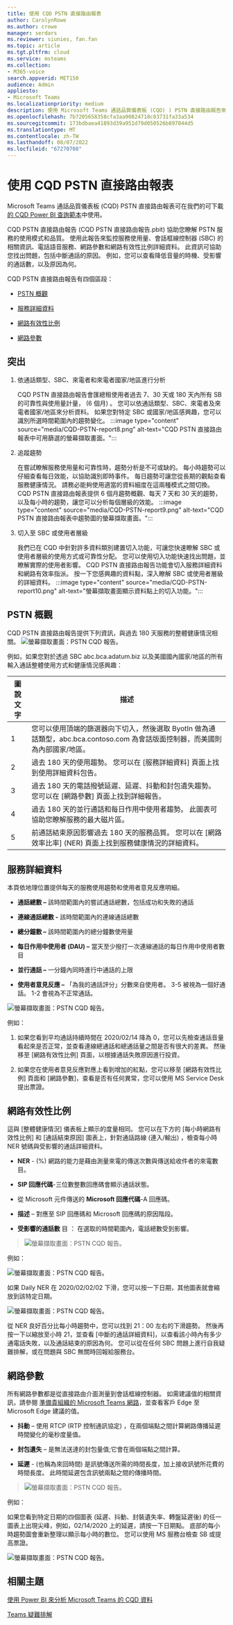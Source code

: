 ```yaml
---
title: 使用 CQD PSTN 直接路由報表
author: CarolynRowe
ms.author: crowe
manager: serdars
ms.reviewer: siunies, fan.fan
ms.topic: article
ms.tgt.pltfrm: cloud
ms.service: msteams
ms.collection:
- M365-voice
search.appverid: MET150
audience: Admin
appliesto:
- Microsoft Teams
ms.localizationpriority: medium
description: 使用 Microsoft Teams 通話品質儀表板 (CQD) ) PSTN 直接路由報告來監控和疑難排解 Microsoft Teams 中的 PSTN 通話。
ms.openlocfilehash: 7b7205658358cfa3aa90824718c03731fa33a534
ms.sourcegitcommit: 173bdbaea41893d39a951d79d050526b897044d5
ms.translationtype: MT
ms.contentlocale: zh-TW
ms.lasthandoff: 08/07/2022
ms.locfileid: "67270708"
---
```

# <a name="using-the-cqd-pstn-direct-routing-report"></a>使用 CQD PSTN 直接路由報表

Microsoft Teams 通話品質儀表板 (CQD) PSTN 直接路由報表可在我們的可下載 [的 CQD Power BI 查詢範本](https://www.microsoft.com/download/details.aspx?id=102291)中使用。 


CQD PSTN 直接路由報告 (CQD PSTN 直接路由報告.pbit) 協助您瞭解 PSTN 服務的使用模式和品質。 使用此報告來監控服務使用量、會話框線控制器 (SBC) 的相關資訊、電話語音服務、網路參數和網路有效性比例詳細資料。 此資訊可協助您找出問題，包括中斷通話的原因。 例如，您可以查看降低音量的時機、受影響的通話數，以及原因為何。


CQD PSTN 直接路由報告有四個區段：

  - [PSTN 概觀](#pstn-overview)

  - [服務詳細資料](#service-details)

  - [網路有效性比例](#network-effectiveness-ratio)

  - [網路參數](#network-parameters)

## <a name="highlights"></a>突出

1. 依通話類型、SBC、來電者和來電者國家/地區進行分析

   CQD PSTN 直接路由報告會匯總租使用者過去 7、30 天或 180 天內所有 SB 的可靠性與使用量計量， (6 個月) 。 您可以依通話類型、SBC、來電者及來電者國家/地區來分析資料。 如果您對特定 SBC 或國家/地區感興趣，您可以識別所選時間範圍內的趨勢變化。
   :::image type="content" source="media/CQD-PSTN-report8.png" alt-text="CQD PSTN 直接路由報表中可用篩選的螢幕擷取畫面。":::
   
2. 追蹤趨勢

    在嘗試瞭解服務使用量和可靠性時，趨勢分析是不可或缺的。 每小時趨勢可以仔細查看每日效能，以協助識別即時事件。 每日趨勢可讓您從長期的觀點查看服務健康情況。 請務必能夠使用適當的資料細度在這兩種模式之間切換。 CQD PSTN 直接路由報表提供 6 個月趨勢概觀、每天 7 天和 30 天的趨勢，以及每小時的趨勢，讓您可以分析每個層級的效能。
    :::image type="content" source="media/CQD-PSTN-report9.png" alt-text="CQD PSTN 直接路由報表中趨勢圖的螢幕擷取畫面。":::

3. 切入至 SBC 或使用者層級

   我們已在 CQD 中針對許多資料類別建置切入功能，可讓您快速瞭解 SBC 或使用者層級的使用方式或可靠性分配。 您可以使用切入功能快速找出問題，並瞭解實際的使用者影響。 CQD PSTN 直接路由報告功能會切入服務詳細資料和網路有效率指派。 按一下您感興趣的資料點，深入瞭解 SBC 或使用者層級的詳細資料。
   :::image type="content" source="media/CQD-PSTN-report10.png" alt-text="螢幕擷取畫面顯示資料點上的切入功能。":::


## <a name="pstn-overview"></a>PSTN 概觀

CQD PSTN 直接路由報告提供下列資訊，與過去 180 天服務的整體健康情況相關。
![螢幕擷取畫面：PSTN CQD 報告。](media/CQD-PSTN-report1.png)

例如，如果您對於透過 SBC abc.bca.adatum.biz 以及美國國內國家/地區的所有輸入通話整體使用方式和健康情況感興趣：

| **圖說文字** | **描述**                                                                                                                                                 |
| ------------ | --------------------------------------------------------------------------------------------------------------------------------------------------------------- |
| 1            | 您可以使用頂端的篩選器向下切入，然後選取 ByotIn 做為通話類型，abc.bca.contoso.com 為會話版面控制器，而美國則為內部國家/地區。 |
| 2            | 過去 180 天的使用趨勢。 您可以在 [服務詳細資料] 頁面上找到使用詳細資料包告。                                                                     |
| 3            | 過去 180 天的電話撥號延遲、延遲、抖動和封包遺失趨勢。 您可以在 [網路參數] 頁面上找到詳細報告。                           |
| 4            | 過去 180 天的並行通話和每日作用中使用者趨勢。 此圖表可協助您瞭解服務的最大磁片區。                            |
| 5            | 前通話結束原因影響過去 180 天的服務品質。 您可以在 [網路效率比率] (NER) 頁面上找到服務健康情況的詳細資料。                    |

## <a name="service-details"></a>服務詳細資料

本頁依地理位置提供每天的服務使用趨勢和使用者意見反應明細。

  - **通話總數 –** 該時間範圍內的嘗試通話總數，包括成功和失敗的通話

  - **連線通話總數 -** 該時間範圍內的連線通話總數

  - **總分鐘數 –** 該時間範圍內的總分鐘數使用量

  - **每日作用中使用者 (DAU) –** 當天至少撥打一次連線通話的每日作用中使用者數目

  - **並行通話 –** 一分鐘內同時進行中通話的上限

  - **使用者意見反應 –** 「為我的通話評分」分數來自使用者。 3-5 被視為一個好通話。 1-2 會視為不正常通話。

![螢幕擷取畫面：PSTN CQD 報告。](media/CQD-PSTN-report2.png)

例如：

1.  如果您看到平均通話持續時間在 2020/02/14 降為 0，您可以先檢查通話音量看起來是否正常，並查看連線總通話和總通話量之間是否有很大的差異。 然後移至 [網路有效性比例] 頁面，以根據通話失敗原因進行投資。

2.  如果您在使用者意見反應對應上看到增加的紅點，您可以移至 [網路有效性比例] 頁面和 [網路參數]，查看是否有任何異常，您可以使用 MS Service Desk 提出票證。

## <a name="network-effectiveness-ratio"></a>網路有效性比例

這與 [整體健康情況] 儀表板上顯示的度量相同。 您可以在下方的 [每小時網路有效性比例] 和 [通話結束原因] 圖表上，針對通話路線 (連入/輸出) ，檢查每小時 NER 號碼與受影響的通話詳細資料。

  - **NER** - (%) 網路的能力是藉由測量來電的傳送次數與傳送給收件者的來電數目。

  - **SIP 回應代碼**-三位數整數回應碼會顯示通話狀態。

  - 從 Microsoft 元件傳送的 **Microsoft 回應代碼**-A 回應碼。

  - **描述** – 對應至 SIP 回應碼和 Microsoft 回應碼的原因階段。

  - **受影響的通話數** 目 ： 在選取的時間範圍內，電話總數受到影響。

> ![螢幕擷取畫面：PSTN CQD 報告。](media/CQD-PSTN-report3.png)
> 
例如：

![螢幕擷取畫面：PSTN CQD 報告。](media/CQD-PSTN-report4.png)

如果 Daily NER 在 2020/02/02/02 下滑，您可以按一下日期，其他圖表就會縮放到該特定日期。

![螢幕擷取畫面：PSTN CQD 報告。](media/CQD-PSTN-report5.png)

從 NER 良好百分比每小時趨勢中，您可以找到 21：00 左右的下滑趨勢。 然後再按一下以縮放至小時 21，並查看 [中斷的通話詳細資料]，以查看該小時內有多少通電話失敗，以及通話結束的原因為何。 您可以從在任何 SBC 問題上進行自我疑難排解，或在問題與 SBC 無關時回報給服務台。

## <a name="network-parameters"></a>網路參數

所有網路參數都是從直接路由介面測量到會話框線控制器。 如需建議值的相關資訊，請參閱 [準備貴組織的 Microsoft Teams 網路](prepare-network.md)，並查看客戶 Edge 至 Microsoft Edge 建議的值。

  - **抖動** – 使用 RTCP (RTP 控制通訊協定) ，在兩個端點之間計算網路傳播延遲時間變化的毫秒度量值。

  - **封包遺失** – 是無法送達的封包量值;它會在兩個端點之間計算。

  - **延遲** - (也稱為來回時間) 是訊號傳送所需的時間長度，加上接收訊號所花費的時間長度。 此時間延遲包含訊號兩點之間的傳播時間。

> ![螢幕擷取畫面：PSTN CQD 報告。](media/CQD-PSTN-report6.png)

例如：

如果您看到特定日期的四個圖表 (延遲、抖動、封裝遺失率、轉盤延遲後) 的任一圖表上出現尖峰，例如，02/14/2020 上的延遲，請按一下日期點。 底部的每小時趨勢圖會重新整理以顯示每小時的數位。 您可以使用 MS 服務台檢查 SB 或提高票證。

![螢幕擷取畫面：PSTN CQD 報告。](media/CQD-PSTN-report7.png)



## <a name="related-topics"></a>相關主題

[使用 Power BI 來分析 Microsoft Teams 的 CQD 資料](CQD-PSTN-report.md)

[Teams 疑難排解](/MicrosoftTeams/troubleshoot/teams)
